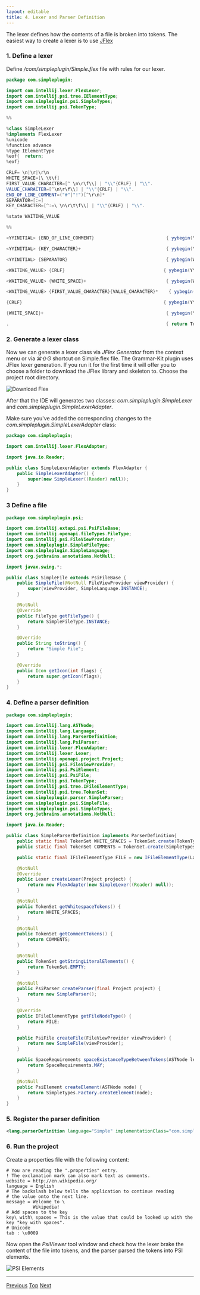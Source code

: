 ```yaml
---
layout: editable
title: 4. Lexer and Parser Definition
---
```


The lexer defines how the contents of a file is broken into tokens.
The easiest way to create a lexer is to use [JFlex](http://jflex.de/)

### 1. Define a lexer

Define */com/simpleplugin/Simple.flex* file with rules for our lexer.

```java
package com.simpleplugin;

import com.intellij.lexer.FlexLexer;
import com.intellij.psi.tree.IElementType;
import com.simpleplugin.psi.SimpleTypes;
import com.intellij.psi.TokenType;

%%

%class SimpleLexer
%implements FlexLexer
%unicode
%function advance
%type IElementType
%eof{  return;
%eof}

CRLF= \n|\r|\r\n
WHITE_SPACE=[\ \t\f]
FIRST_VALUE_CHARACTER=[^ \n\r\f\\] | "\\"{CRLF} | "\\".
VALUE_CHARACTER=[^\n\r\f\\] | "\\"{CRLF} | "\\".
END_OF_LINE_COMMENT=("#"|"!")[^\r\n]*
SEPARATOR=[:=]
KEY_CHARACTER=[^:=\ \n\r\t\f\\] | "\\"{CRLF} | "\\".

%state WAITING_VALUE

%%

<YYINITIAL> {END_OF_LINE_COMMENT}                           { yybegin(YYINITIAL); return SimpleTypes.COMMENT; }

<YYINITIAL> {KEY_CHARACTER}+                                { yybegin(YYINITIAL); return SimpleTypes.KEY; }

<YYINITIAL> {SEPARATOR}                                     { yybegin(WAITING_VALUE); return SimpleTypes.SEPARATOR; }

<WAITING_VALUE> {CRLF}                                     { yybegin(YYINITIAL); return SimpleTypes.CRLF; }

<WAITING_VALUE> {WHITE_SPACE}+                              { yybegin(WAITING_VALUE); return TokenType.WHITE_SPACE; }

<WAITING_VALUE> {FIRST_VALUE_CHARACTER}{VALUE_CHARACTER}*    { yybegin(YYINITIAL); return SimpleTypes.VALUE; }

{CRLF}                                                     { yybegin(YYINITIAL); return SimpleTypes.CRLF; }

{WHITE_SPACE}+                                              { yybegin(YYINITIAL); return TokenType.WHITE_SPACE; }

.                                                           { return TokenType.BAD_CHARACTER; }
```

### 2. Generate a lexer class

Now we can generate a lexer class via *JFlex Generator* from the context menu or via *⌘⇧G* shortcut on Simple.flex file.
The Grammar-Kit plugin uses JFlex lexer generation.
If you run it for the first time it will offer you to choose a folder to download the JFlex library and skeleton to.
Choose the project root directory.

![Download Flex](img/download_jflex.png)

After that the IDE will generates two classes:
*com.simpleplugin.SimpleLexer* and *com.simpleplugin.SimpleLexerAdapter*.

Make sure you've added the corresponding changes to the *com.simpleplugin.SimpleLexerAdapter* class:

```java
package com.simpleplugin;

import com.intellij.lexer.FlexAdapter;

import java.io.Reader;

public class SimpleLexerAdapter extends FlexAdapter {
    public SimpleLexerAdapter() {
        super(new SimpleLexer((Reader) null));
    }
}
```

### 3 Define a file

```java
package com.simpleplugin.psi;

import com.intellij.extapi.psi.PsiFileBase;
import com.intellij.openapi.fileTypes.FileType;
import com.intellij.psi.FileViewProvider;
import com.simpleplugin.SimpleFileType;
import com.simpleplugin.SimpleLanguage;
import org.jetbrains.annotations.NotNull;

import javax.swing.*;

public class SimpleFile extends PsiFileBase {
    public SimpleFile(@NotNull FileViewProvider viewProvider) {
        super(viewProvider, SimpleLanguage.INSTANCE);
    }

    @NotNull
    @Override
    public FileType getFileType() {
        return SimpleFileType.INSTANCE;
    }

    @Override
    public String toString() {
        return "Simple File";
    }

    @Override
    public Icon getIcon(int flags) {
        return super.getIcon(flags);
    }
}
```

### 4. Define a parser definition

```java
package com.simpleplugin;

import com.intellij.lang.ASTNode;
import com.intellij.lang.Language;
import com.intellij.lang.ParserDefinition;
import com.intellij.lang.PsiParser;
import com.intellij.lexer.FlexAdapter;
import com.intellij.lexer.Lexer;
import com.intellij.openapi.project.Project;
import com.intellij.psi.FileViewProvider;
import com.intellij.psi.PsiElement;
import com.intellij.psi.PsiFile;
import com.intellij.psi.TokenType;
import com.intellij.psi.tree.IFileElementType;
import com.intellij.psi.tree.TokenSet;
import com.simpleplugin.parser.SimpleParser;
import com.simpleplugin.psi.SimpleFile;
import com.simpleplugin.psi.SimpleTypes;
import org.jetbrains.annotations.NotNull;

import java.io.Reader;

public class SimpleParserDefinition implements ParserDefinition{
    public static final TokenSet WHITE_SPACES = TokenSet.create(TokenType.WHITE_SPACE);
    public static final TokenSet COMMENTS = TokenSet.create(SimpleTypes.COMMENT);

    public static final IFileElementType FILE = new IFileElementType(Language.<SimpleLanguage>findInstance(SimpleLanguage.class));

    @NotNull
    @Override
    public Lexer createLexer(Project project) {
        return new FlexAdapter(new SimpleLexer((Reader) null));
    }

    @NotNull
    public TokenSet getWhitespaceTokens() {
        return WHITE_SPACES;
    }

    @NotNull
    public TokenSet getCommentTokens() {
        return COMMENTS;
    }

    @NotNull
    public TokenSet getStringLiteralElements() {
        return TokenSet.EMPTY;
    }

    @NotNull
    public PsiParser createParser(final Project project) {
        return new SimpleParser();
    }

    @Override
    public IFileElementType getFileNodeType() {
        return FILE;
    }

    public PsiFile createFile(FileViewProvider viewProvider) {
        return new SimpleFile(viewProvider);
    }

    public SpaceRequirements spaceExistanceTypeBetweenTokens(ASTNode left, ASTNode right) {
        return SpaceRequirements.MAY;
    }

    @NotNull
    public PsiElement createElement(ASTNode node) {
        return SimpleTypes.Factory.createElement(node);
    }
}
```

### 5. Register the parser definition

```xml
<lang.parserDefinition language="Simple" implementationClass="com.simpleplugin.SimpleParserDefinition"/>
```

### 6. Run the project

Create a properties file with the following content:

```
# You are reading the ".properties" entry.
! The exclamation mark can also mark text as comments.
website = http://en.wikipedia.org/
language = English
# The backslash below tells the application to continue reading
# the value onto the next line.
message = Welcome to \
          Wikipedia!
# Add spaces to the key
key\ with\ spaces = This is the value that could be looked up with the key "key with spaces".
# Unicode
tab : \u0009
```

Now open the *PsiViewer* tool window and check how the lexer brake the content of the file into tokens, and the parser parsed the tokens into PSI elements.

![PSI Elements](img/psi_elements.png)

----------------

[Previous](grammar_and_parser.html)
[Top](cls_tutorial.html)
[Next](syntax_highlighter_and_color_settings_page.html)

